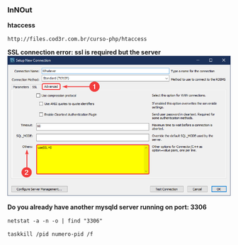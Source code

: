 ### InNOut

**htaccess**
```
http://files.cod3r.com.br/curso-php/htaccess
```

**SSL connection error: ssl is required but the server**
![SSL connection error: ssl is required but the server](https://github.com/lucasrmagalhaes/innout-php/blob/main/extras/errors/ssl.png)

**Do you already have another mysqld server running on port: 3306**
```
netstat -a -n -o | find "3306"
```

```
taskkill /pid numero-pid /f
```